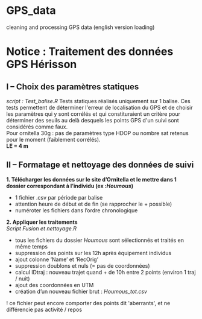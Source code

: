 # GPS_data
cleaning and processing GPS data
(english version loading)

# Notice : Traitement des données GPS Hérisson


## I – Choix des paramètres statiques   

_script : Test_balise.R_
Tests statiques réalisés uniquement sur 1 balise. 
Ces tests permettent de déterminer l'erreur de localisation du GPS et de choisir les paramètres qui y sont corrélés et qui constituraient un critère pour déterminer des seuils au delà desquels les points GPS d'un suivi sont considérés comme faux.    
Pour ornitella 30g : pas de paramètres type HDOP ou nombre sat retenus pour le moment (faiblement corrélés).    
__LE = 4 m__


## II – Formatage et nettoyage des données de suivi

__1.	Télécharger les données sur le site d’Ornitella et le mettre dans 1 dossier correspondant à l’individu (ex :_Houmous_)__     
- 1 fichier .csv par période par balise     
- attention heure de début et de fin (se rapprocher le + possible)    
- numéroter les fichiers dans l’ordre chronologique   

__2.	Appliquer les traitements__   
_Script Fusion et nettoyage.R_
- tous les fichiers du dossier _Houmous_ sont sélectionnés et traités en même temps
- suppression des points sur les 12h après équipement individus   
- ajout colonne ‘Name’ et ‘RecOrig’   
- suppression doublons et nuls (= pas de coordonnées)   
- calcul IDtraj : nouveau trajet quand + de 10h entre 2 points (environ 1 traj / nuit)    
- ajout des coordonnées en UTM    
- création d’un nouveau fichier brut : _Houmous_tot.csv_    

! ce fichier peut encore comporter des points dit 'aberrants', et ne différencie pas activité / repos



